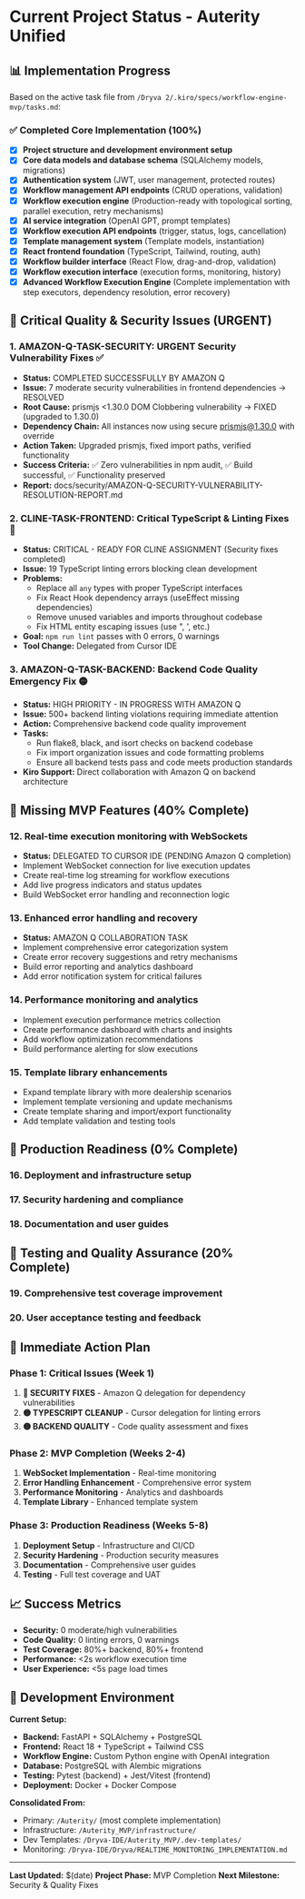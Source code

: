 # Current Project Status - Auterity Unified

## 📊 Implementation Progress

Based on the active task file from `/Dryva 2/.kiro/specs/workflow-engine-mvp/tasks.md`:

### ✅ Completed Core Implementation (100%)

- [x] **Project structure and development environment setup**
- [x] **Core data models and database schema** (SQLAlchemy models, migrations)
- [x] **Authentication system** (JWT, user management, protected routes)
- [x] **Workflow management API endpoints** (CRUD operations, validation)
- [x] **Workflow execution engine** (Production-ready with topological sorting, parallel execution, retry mechanisms)
- [x] **AI service integration** (OpenAI GPT, prompt templates)
- [x] **Workflow execution API endpoints** (trigger, status, logs, cancellation)
- [x] **Template management system** (Template models, instantiation)
- [x] **React frontend foundation** (TypeScript, Tailwind, routing, auth)
- [x] **Workflow builder interface** (React Flow, drag-and-drop, validation)
- [x] **Workflow execution interface** (execution forms, monitoring, history)
- [x] **Advanced Workflow Execution Engine** (Complete implementation with step executors, dependency resolution, error recovery)

## 🔴 Critical Quality & Security Issues (URGENT)

### 1. **AMAZON-Q-TASK-SECURITY: URGENT Security Vulnerability Fixes** ✅
- **Status:** COMPLETED SUCCESSFULLY BY AMAZON Q
- **Issue:** 7 moderate security vulnerabilities in frontend dependencies → RESOLVED
- **Root Cause:** prismjs <1.30.0 DOM Clobbering vulnerability → FIXED (upgraded to 1.30.0)
- **Dependency Chain:** All instances now using secure prismjs@1.30.0 with override
- **Action Taken:** Upgraded prismjs, fixed import paths, verified functionality
- **Success Criteria:** ✅ Zero vulnerabilities in npm audit, ✅ Build successful, ✅ Functionality preserved
- **Report:** docs/security/AMAZON-Q-SECURITY-VULNERABILITY-RESOLUTION-REPORT.md

### 2. **CLINE-TASK-FRONTEND: Critical TypeScript & Linting Fixes** 🔴
- **Status:** CRITICAL - READY FOR CLINE ASSIGNMENT (Security fixes completed)
- **Issue:** 19 TypeScript linting errors blocking clean development
- **Problems:**
  - Replace all `any` types with proper TypeScript interfaces
  - Fix React Hook dependency arrays (useEffect missing dependencies)
  - Remove unused variables and imports throughout codebase
  - Fix HTML entity escaping issues (use &quot;, &apos;, etc.)
- **Goal:** `npm run lint` passes with 0 errors, 0 warnings
- **Tool Change:** Delegated from Cursor IDE

### 3. **AMAZON-Q-TASK-BACKEND: Backend Code Quality Emergency Fix** 🟡
- **Status:** HIGH PRIORITY - IN PROGRESS WITH AMAZON Q
- **Issue:** 500+ backend linting violations requiring immediate attention
- **Action:** Comprehensive backend code quality improvement
- **Tasks:**
  - Run flake8, black, and isort checks on backend codebase
  - Fix import organization issues and code formatting problems
  - Ensure all backend tests pass and code meets production standards
- **Kiro Support:** Direct collaboration with Amazon Q on backend architecture

## 🚧 Missing MVP Features (40% Complete)

### 12. Real-time execution monitoring with WebSockets
- **Status:** DELEGATED TO CURSOR IDE (PENDING Amazon Q completion)
- Implement WebSocket connection for live execution updates
- Create real-time log streaming for workflow executions
- Add live progress indicators and status updates
- Build WebSocket error handling and reconnection logic

### 13. Enhanced error handling and recovery
- **Status:** AMAZON Q COLLABORATION TASK
- Implement comprehensive error categorization system
- Create error recovery suggestions and retry mechanisms
- Build error reporting and analytics dashboard
- Add error notification system for critical failures

### 14. Performance monitoring and analytics
- Implement execution performance metrics collection
- Create performance dashboard with charts and insights
- Add workflow optimization recommendations
- Build performance alerting for slow executions

### 15. Template library enhancements
- Expand template library with more dealership scenarios
- Implement template versioning and update mechanisms
- Create template sharing and import/export functionality
- Add template validation and testing tools

## 🚀 Production Readiness (0% Complete)

### 16. Deployment and infrastructure setup
### 17. Security hardening and compliance
### 18. Documentation and user guides

## 🧪 Testing and Quality Assurance (20% Complete)

### 19. Comprehensive test coverage improvement
### 20. User acceptance testing and feedback

## 🎯 Immediate Action Plan

### Phase 1: Critical Issues (Week 1)
1. **🔴 SECURITY FIXES** - Amazon Q delegation for dependency vulnerabilities
2. **🟡 TYPESCRIPT CLEANUP** - Cursor delegation for linting errors
3. **🟡 BACKEND QUALITY** - Code quality assessment and fixes

### Phase 2: MVP Completion (Weeks 2-4)
1. **WebSocket Implementation** - Real-time monitoring
2. **Error Handling Enhancement** - Comprehensive error system
3. **Performance Monitoring** - Analytics and dashboards
4. **Template Library** - Enhanced template system

### Phase 3: Production Readiness (Weeks 5-8)
1. **Deployment Setup** - Infrastructure and CI/CD
2. **Security Hardening** - Production security measures
3. **Documentation** - Comprehensive user guides
4. **Testing** - Full test coverage and UAT

## 📈 Success Metrics

- **Security:** 0 moderate/high vulnerabilities
- **Code Quality:** 0 linting errors, 0 warnings
- **Test Coverage:** 80%+ backend, 80%+ frontend
- **Performance:** <2s workflow execution time
- **User Experience:** <5s page load times

## 🔧 Development Environment

**Current Setup:**
- **Backend:** FastAPI + SQLAlchemy + PostgreSQL
- **Frontend:** React 18 + TypeScript + Tailwind CSS
- **Workflow Engine:** Custom Python engine with OpenAI integration
- **Database:** PostgreSQL with Alembic migrations
- **Testing:** Pytest (backend) + Jest/Vitest (frontend)
- **Deployment:** Docker + Docker Compose

**Consolidated From:**
- Primary: `/Auterity/` (most complete implementation)
- Infrastructure: `/Auterity_MVP/infrastructure/`
- Dev Templates: `/Dryva-IDE/Auterity_MVP/.dev-templates/`
- Monitoring: `/Dryva-IDE/Dryva/REALTIME_MONITORING_IMPLEMENTATION.md`

---

**Last Updated:** $(date)
**Project Phase:** MVP Completion
**Next Milestone:** Security & Quality Fixes
